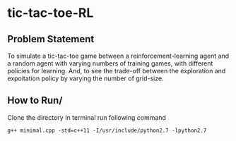 # tic-tac-toe-RL

## Problem Statement

To simulate a tic-tac-toe game between a reinforcement-learning agent and
a random agent with varying numbers of training games, with different policies 
for learning. And, to see the trade-off between the exploration and expoitation
policy by varying the number of grid-size.

How to Run/
-----
Clone the directory
In terminal run following command

    g++ minimal.cpp -std=c++11 -I/usr/include/python2.7 -lpython2.7
